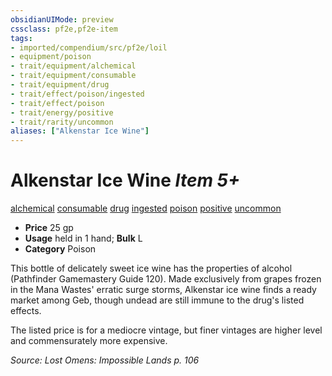 ```yaml
---
obsidianUIMode: preview
cssclass: pf2e,pf2e-item
tags:
- imported/compendium/src/pf2e/loil
- equipment/poison
- trait/equipment/alchemical
- trait/equipment/consumable
- trait/equipment/drug
- trait/effect/poison/ingested
- trait/effect/poison
- trait/energy/positive
- trait/rarity/uncommon
aliases: ["Alkenstar Ice Wine"]
---
```

# Alkenstar Ice Wine *Item 5+*  
[alchemical](alchemical.md)  [consumable](consumable.md)  [drug](drug-gmg.md)  [ingested](ingested.md)  [poison](rules/traits/poison.md)  [positive](positive.md)  [uncommon](uncommon.md)  

- **Price** 25 gp
- **Usage** held in 1 hand; **Bulk** L
- **Category** Poison

This bottle of delicately sweet ice wine has the properties of alcohol (Pathfinder Gamemastery Guide 120). Made exclusively from grapes frozen in the Mana Wastes' erratic surge storms, Alkenstar ice wine finds a ready market among Geb, though undead are still immune to the drug's listed effects.

The listed price is for a mediocre vintage, but finer vintages are higher level and commensurately more expensive.

*Source: Lost Omens: Impossible Lands p. 106*